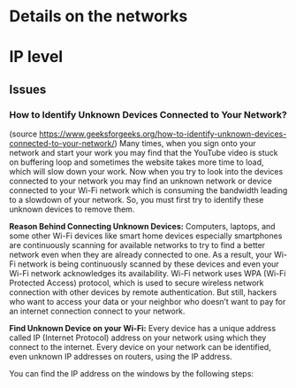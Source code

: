 # Details on the networks

# IP level

## Issues
### How to Identify Unknown Devices Connected to Your Network?

(source https://www.geeksforgeeks.org/how-to-identify-unknown-devices-connected-to-your-network/)
Many times, when you sign onto your network and start your work you may find that the YouTube video is stuck on buffering loop and sometimes the website takes more time to load, which will slow down your work. Now when you try to look into the devices connected to your network you may find an unknown network or device connected to your Wi-Fi network which is consuming the bandwidth leading to a slowdown of your network. So, you must first try to identify these unknown devices to remove them.

**Reason Behind Connecting Unknown Devices:**
Computers, laptops, and some other Wi-Fi devices like smart home devices especially smartphones are continuously scanning for available networks to try to find a better network even when they are already connected to one. As a result, your Wi-Fi network is being continuously scanned by these devices and even your Wi-Fi network acknowledges its availability. Wi-Fi network uses WPA (Wi-Fi Protected Access) protocol, which is used to secure wireless network connection with other devices by remote authentication. But still, hackers who want to access your data or your neighbor who doesn’t want to pay for an internet connection connect to your network.

**Find Unknown Device on your Wi-Fi:**
Every device has a unique address called IP (Internet Protocol) address on your network using which they connect to the internet. Every device on your network can be identified, even unknown IP addresses on routers, using the IP address. 

You can find the IP address on the windows by the following steps: